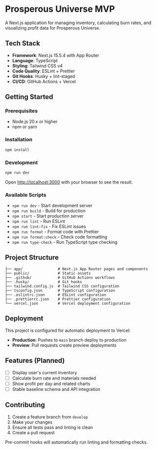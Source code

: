 # Prosperous Universe MVP

A Next.js application for managing inventory, calculating burn rates, and visualizing profit data for Prosperous Universe.

## Tech Stack

- **Framework**: Next.js 15.5.4 with App Router
- **Language**: TypeScript
- **Styling**: Tailwind CSS v4
- **Code Quality**: ESLint + Prettier
- **Git Hooks**: Husky + lint-staged
- **CI/CD**: GitHub Actions + Vercel

## Getting Started

### Prerequisites

- Node.js 20.x or higher
- npm or yarn

### Installation

```bash
npm install
```

### Development

```bash
npm run dev
```

Open [http://localhost:3000](http://localhost:3000) with your browser to see the result.

### Available Scripts

- `npm run dev` - Start development server
- `npm run build` - Build for production
- `npm start` - Start production server
- `npm run lint` - Run ESLint
- `npm run lint:fix` - Fix ESLint issues
- `npm run format` - Format code with Prettier
- `npm run format:check` - Check code formatting
- `npm run type-check` - Run TypeScript type checking

## Project Structure

```
├── app/                # Next.js App Router pages and components
├── public/             # Static assets
├── .github/            # GitHub Actions workflows
├── .husky/             # Git hooks
├── tailwind.config.js  # Tailwind CSS configuration
├── tsconfig.json       # TypeScript configuration
├── .eslintrc.json      # ESLint configuration
├── .prettierrc.json    # Prettier configuration
└── vercel.json         # Vercel deployment configuration
```

## Deployment

This project is configured for automatic deployment to Vercel:

- **Production**: Pushes to `main` branch deploy to production
- **Preview**: Pull requests create preview deployments

## Features (Planned)

- [ ] Display user's current inventory
- [ ] Calculate burn rate and materials needed
- [ ] Show profit per day and related charts
- [ ] Stable baseline schema and API integration

## Contributing

1. Create a feature branch from `develop`
2. Make your changes
3. Ensure all tests pass and linting is clean
4. Create a pull request

Pre-commit hooks will automatically run linting and formatting checks.
